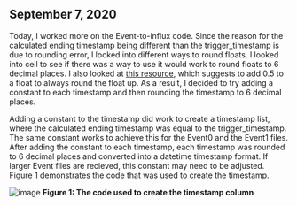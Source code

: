 ## September 7, 2020

Today, I worked more on the Event-to-influx code. Since the reason for the calculated ending timestamp being different than the trigger_timestamp is due to rounding error, I looked into different ways to round floats. I looked into ceil to see if there was a way to use it would work to round floats to 6 decimal places. I also looked at [this resource](https://www.tutorialspoint.com/How-do-you-round-up-a-float-number-in-Python), which suggests to add 0.5 to a float to always round the float up. As a result, I decided to try adding a constant to each timestamp and then rounding the timestamp to 6 decimal places.


Adding a constant to the timestamp did work to create a timestamp list, where the calculated ending timestamp was equal to the trigger_timestamp. The same constant works to achieve this for the Event0 and the Event1 files. After adding the constant to each timestamp, each timestamp was rounded to 6 decimal places and converted into a datetime timestamp format. If larger Event files are recieved, this constant may need to be adjusted. Figure 1 demonstrates the code that was used to create the timestamp.  

![image](https://user-images.githubusercontent.com/65566903/92414479-d5f33000-f100-11ea-88dc-5a3ba100fd06.png)
**Figure 1: The code used to create the timestamp column**

